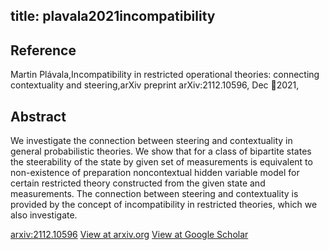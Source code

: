 title: plavala2021incompatibility
---


## Reference

Martin Plávala,Incompatibility in restricted operational theories: connecting contextuality and steering,arXiv preprint arXiv:2112.10596, Dec 2021,

## Abstract 
  We investigate the connection between steering and contextuality in general
probabilistic theories. We show that for a class of bipartite states the
steerability of the state by given set of measurements is equivalent to
non-existence of preparation noncontextual hidden variable model for certain
restricted theory constructed from the given state and measurements. The
connection between steering and contextuality is provided by the concept of
incompatibility in restricted theories, which we also investigate.

    

[arxiv:2112.10596](https://arxiv.org/abs/2112.10596)
[View at arxiv.org](https://arxiv.org/abs/2112.10596)
[View at Google Scholar](https://scholar.google.com/scholar_lookup?arxiv_id=2112.10596) 
